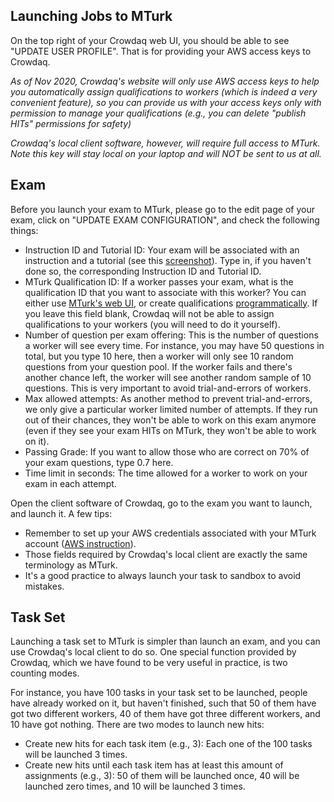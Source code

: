 Launching Jobs to MTurk
--------------

On the top right of your Crowdaq web UI, you should be able to see "UPDATE USER PROFILE". That is for providing your AWS access keys to Crowdaq. 

*As of Nov 2020, Crowdaq's website will only use AWS access keys to help you automatically assign qualifications to workers (which is indeed a very convenient feature), so you can provide us with your access keys only with permission to manage your qualifications (e.g., you can delete "publish HITs" permissions for safety)*

*Crowdaq's local client software, however, will require full access to MTurk. Note this key will stay local on your laptop and will NOT be sent to us at all.*

## Exam
Before you launch your exam to MTurk, please go to the edit page of your exam, click on "UPDATE EXAM CONFIGURATION", and check the following things:

- Instruction ID and Tutorial ID: Your exam will be associated with an instruction and a tutorial (see this [screenshot](./figs/exam-links.png)). Type in, if you haven't done so, the corresponding Instruction ID and Tutorial ID.
- MTurk Qualification ID: If a worker passes your exam, what is the qualification ID that you want to associate with this worker? You can either use [MTurk's web UI](https://docs.aws.amazon.com/AWSMechTurk/latest/RequesterUI/CreatingaQualificationType.html), or create qualifications [programmatically](https://boto3.amazonaws.com/v1/documentation/api/latest/reference/services/mturk.html#MTurk.Client.create_qualification_type). If you leave this field blank, Crowdaq will not be able to assign qualifications to your workers (you will need to do it yourself).
- Number of question per exam offering: This is the number of questions a worker will see every time. For instance, you may have 50 questions in total, but you type 10 here, then a worker will only see 10 random questions from your question pool. If the worker fails and there's another chance left, the worker will see another random sample of 10 questions. This is very important to avoid trial-and-errors of workers.
- Max allowed attempts: As another method to prevent trial-and-errors, we only give a particular worker limited number of attempts. If they run out of their chances, they won't be able to work on this exam anymore (even if they see your exam HITs on MTurk, they won't be able to work on it).
- Passing Grade: If you want to allow those who are correct on 70% of your exam questions, type 0.7 here.
- Time limit in seconds: The time allowed for a worker to work on your exam in each attempt. 

Open the client software of Crowdaq, go to the exam you want to launch, and launch it. A few tips:
- Remember to set up your AWS credentials associated with your MTurk account ([AWS instruction](https://docs.aws.amazon.com/cli/latest/userguide/cli-configure-files.html)).
- Those fields required by Crowdaq's local client are exactly the same terminology as MTurk.
- It's a good practice to always launch your task to sandbox to avoid mistakes.

## Task Set
Launching a task set to MTurk is simpler than launch an exam, and you can use Crowdaq's local client to do so. One special function provided by Crowdaq, which we have found to be very useful in practice, is two counting modes.

For instance, you have 100 tasks in your task set to be launched, people have already worked on it, but haven't finished, such that 50 of them have got two different workers, 40 of them have got three different workers, and 10 have got nothing. There are two modes to launch new hits:


- Create new hits for each task item (e.g., 3): Each one of the 100 tasks will be launched 3 times.
- Create new hits until each task item has at least this amount of assignments (e.g., 3): 50 of them will be launched once, 40 will be launched zero times, and 10 will be launched 3 times.